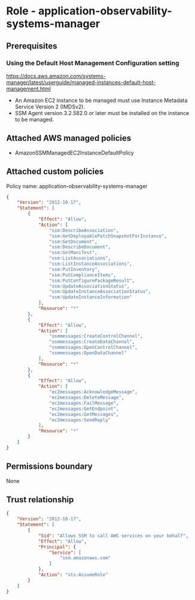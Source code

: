 
# Role - application-observability-systems-manager

## Prerequisites

### Using the Default Host Management Configuration setting
https://docs.aws.amazon.com/systems-manager/latest/userguide/managed-instances-default-host-management.html

* An Amazon EC2 instance to be managed must use Instance Metadata Service Version 2 (IMDSv2).
* SSM Agent version 3.2.582.0 or later must be installed on the instance to be managed.

## Attached AWS managed policies

* AmazonSSMManagedEC2InstanceDefaultPolicy

## Attached custom policies

Policy name: application-observability-systems-manager

```json
{
    "Version": "2012-10-17",
    "Statement": [
        {
            "Effect": "Allow",
            "Action": [
                "ssm:DescribeAssociation",
                "ssm:GetDeployablePatchSnapshotForInstance",
                "ssm:GetDocument",
                "ssm:DescribeDocument",
                "ssm:GetManifest",
                "ssm:ListAssociations",
                "ssm:ListInstanceAssociations",
                "ssm:PutInventory",
                "ssm:PutComplianceItems",
                "ssm:PutConfigurePackageResult",
                "ssm:UpdateAssociationStatus",
                "ssm:UpdateInstanceAssociationStatus",
                "ssm:UpdateInstanceInformation"
            ],
            "Resource": "*"
        },
        {
            "Effect": "Allow",
            "Action": [
                "ssmmessages:CreateControlChannel",
                "ssmmessages:CreateDataChannel",
                "ssmmessages:OpenControlChannel",
                "ssmmessages:OpenDataChannel"
            ],
            "Resource": "*"
        },
        {
            "Effect": "Allow",
            "Action": [
                "ec2messages:AcknowledgeMessage",
                "ec2messages:DeleteMessage",
                "ec2messages:FailMessage",
                "ec2messages:GetEndpoint",
                "ec2messages:GetMessages",
                "ec2messages:SendReply"
            ],
            "Resource": "*"
        }
    ]
}
```

## Permissions boundary

None

## Trust relationship

```json
{
    "Version": "2012-10-17",
    "Statement": [
        {
            "Sid": "Allows SSM to call AWS services on your behalf",
            "Effect": "Allow",
            "Principal": {
                "Service": [
                    "ssm.amazonaws.com"
                ]
            },
            "Action": "sts:AssumeRole"
        }
    ]
}
```
